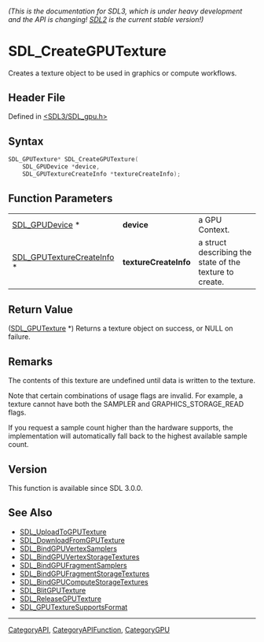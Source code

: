 ###### (This is the documentation for SDL3, which is under heavy development and the API is changing! [SDL2](https://wiki.libsdl.org/SDL2/) is the current stable version!)
# SDL_CreateGPUTexture

Creates a texture object to be used in graphics or compute workflows.

## Header File

Defined in [<SDL3/SDL_gpu.h>](https://github.com/libsdl-org/SDL/blob/main/include/SDL3/SDL_gpu.h)

## Syntax

```c
SDL_GPUTexture* SDL_CreateGPUTexture(
    SDL_GPUDevice *device,
    SDL_GPUTextureCreateInfo *textureCreateInfo);
```

## Function Parameters

|                                                        |                       |                                                         |
| ------------------------------------------------------ | --------------------- | ------------------------------------------------------- |
| [SDL_GPUDevice](SDL_GPUDevice) *                       | **device**            | a GPU Context.                                          |
| [SDL_GPUTextureCreateInfo](SDL_GPUTextureCreateInfo) * | **textureCreateInfo** | a struct describing the state of the texture to create. |

## Return Value

([SDL_GPUTexture](SDL_GPUTexture) *) Returns a texture object on success,
or NULL on failure.

## Remarks

The contents of this texture are undefined until data is written to the
texture.

Note that certain combinations of usage flags are invalid. For example, a
texture cannot have both the SAMPLER and GRAPHICS_STORAGE_READ flags.

If you request a sample count higher than the hardware supports, the
implementation will automatically fall back to the highest available sample
count.

## Version

This function is available since SDL 3.0.0.

## See Also

- [SDL_UploadToGPUTexture](SDL_UploadToGPUTexture)
- [SDL_DownloadFromGPUTexture](SDL_DownloadFromGPUTexture)
- [SDL_BindGPUVertexSamplers](SDL_BindGPUVertexSamplers)
- [SDL_BindGPUVertexStorageTextures](SDL_BindGPUVertexStorageTextures)
- [SDL_BindGPUFragmentSamplers](SDL_BindGPUFragmentSamplers)
- [SDL_BindGPUFragmentStorageTextures](SDL_BindGPUFragmentStorageTextures)
- [SDL_BindGPUComputeStorageTextures](SDL_BindGPUComputeStorageTextures)
- [SDL_BlitGPUTexture](SDL_BlitGPUTexture)
- [SDL_ReleaseGPUTexture](SDL_ReleaseGPUTexture)
- [SDL_GPUTextureSupportsFormat](SDL_GPUTextureSupportsFormat)

----
[CategoryAPI](CategoryAPI), [CategoryAPIFunction](CategoryAPIFunction), [CategoryGPU](CategoryGPU)

